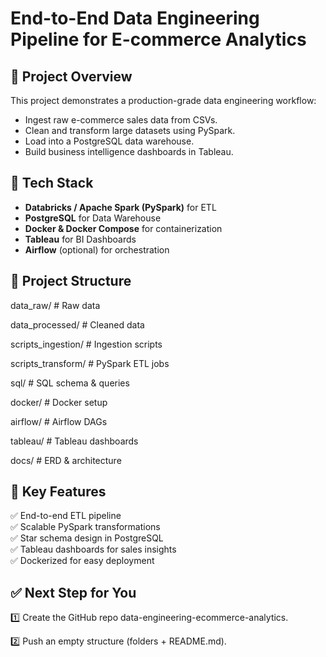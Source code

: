 # End-to-End Data Engineering Pipeline for E-commerce Analytics

## 📌 Project Overview
This project demonstrates a production-grade data engineering workflow:
- Ingest raw e-commerce sales data from CSVs.
- Clean and transform large datasets using PySpark.
- Load into a PostgreSQL data warehouse.
- Build business intelligence dashboards in Tableau.

## 🚀 Tech Stack
- **Databricks / Apache Spark (PySpark)** for ETL
- **PostgreSQL** for Data Warehouse
- **Docker & Docker Compose** for containerization
- **Tableau** for BI Dashboards
- **Airflow** (optional) for orchestration

## 📂 Project Structure
data_raw/           # Raw data

data_processed/     # Cleaned data

scripts_ingestion/  # Ingestion scripts

scripts_transform/  # PySpark ETL jobs

sql/                # SQL schema & queries

docker/             # Docker setup

airflow/            # Airflow DAGs

tableau/            # Tableau dashboards

docs/               # ERD & architecture

## 🎯 Key Features
✅ End-to-end ETL pipeline  
✅ Scalable PySpark transformations  
✅ Star schema design in PostgreSQL  
✅ Tableau dashboards for sales insights  
✅ Dockerized for easy deployment

## ✅ Next Step for You
1️⃣ Create the GitHub repo data-engineering-ecommerce-analytics.

2️⃣ Push an empty structure (folders + README.md).